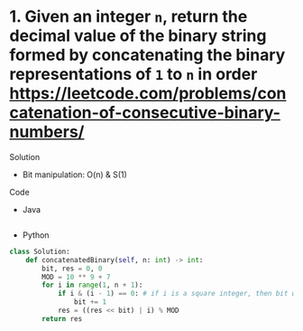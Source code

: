 # 1. Given an integer `n`, return the decimal value of the binary string formed by concatenating the binary representations of `1` to `n` in order https://leetcode.com/problems/concatenation-of-consecutive-binary-numbers/

Solution

- Bit manipulation: O(n) & S(1)

Code

- Java

```java

```

- Python

```python
class Solution:
    def concatenatedBinary(self, n: int) -> int:
        bit, res = 0, 0
        MOD = 10 ** 9 + 7
        for i in range(1, n + 1):
            if i & (i - 1) == 0: # if i is a square integer, then bit will + 1
                bit += 1
            res = ((res << bit) | i) % MOD
        return res
```